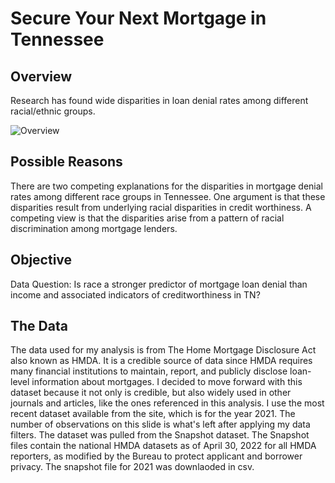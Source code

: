 # Secure Your Next Mortgage  in Tennessee

## Overview

Research has found wide disparities in loan denial rates among different racial/ethnic groups. 

![](./Data/slide2.png "Overview")

## Possible Reasons

There are two competing explanations for the disparities in mortgage denial rates among different race groups in Tennessee. One argument is that these disparities result from underlying racial disparities in credit worthiness. A competing view is that the disparities arise from a pattern of racial discrimination among mortgage lenders.

## Objective

Data Question: Is race a stronger predictor of mortgage loan denial than income and associated indicators of creditworthiness in TN?


## The Data

The data used for my analysis is from The Home Mortgage Disclosure Act also known as HMDA. It is a credible source of data since HMDA requires many financial institutions to maintain, report, and publicly disclose loan-level information about mortgages. I decided to move forward with this dataset because it not only is credible, but also widely used in other journals and articles, like the ones referenced in this analysis. I use the most recent dataset available from the site, which is for the year 2021. The number of observations on this slide is what's left after applying my data filters. The dataset was pulled from the Snapshot dataset. The Snapshot files contain the national HMDA datasets as of April 30, 2022 for all HMDA reporters, as modified by the Bureau to protect applicant and borrower privacy. The snapshot file for 2021 was downlaoded in csv. 
